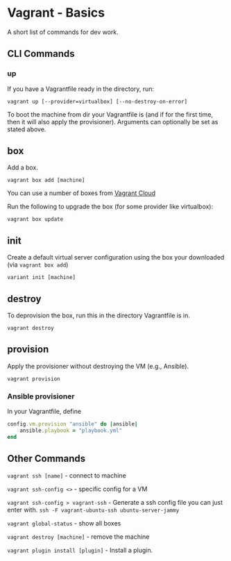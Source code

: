 # Vagrant - Basics

A short list of commands for dev work.

## CLI Commands

### up

If you have a Vagrantfile ready in the directory, run:

```shell
vagrant up [--provider=virtualbox] [--no-destroy-on-error]
```

To boot the machine from dir your Vagrantfile is (and if for the first time, then it will also apply the provisioner). Arguments can optionally be set as stated above.

## box 

Add a box.

```
vagrant box add [machine]
``` 

You can use a number of boxes from [Vagrant Cloud](https://app.vagrantup.com/boxes/search) 

Run the following to upgrade the box (for some provider like virtualbox):

```shell
vagrant box update
```

## init

Create a default virtual server configuration using the box your downloaded (via `vagrant box add`)

```
variant init [machine]
```

## destroy

To deprovision the box, run this in the directory Vagrantfile is in.

```shell
vagrant destroy
```

## provision

Apply the provisioner without destroying the VM (e.g., Ansible).

```
vagrant provision
```

### Ansible provisioner

In your Vagrantfile, define

```ruby
config.vm.provision "ansible" do |ansible|
	ansible.playbook = "playbook.yml"
end
```


## Other Commands

`vagrant ssh [name]` - connect to machine

`vagrant ssh-config <>` - specific config for a VM

`vagrant ssh-config > vagrant-ssh` - Generate a ssh config file you can just enter with.
`ssh -F vagrant-ubuntu-ssh ubuntu-server-jammy`

`vagrant global-status` - show all boxes

`vagrant destroy [machine]` - remove the machine

`vagrant plugin install [plugin]` - Install a plugin.